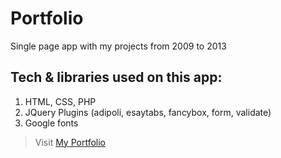 # Portfolio

Single page app with my projects from 2009 to 2013

## Tech & libraries used on this app:

1. HTML, CSS, PHP
2. JQuery Plugins (adipoli, esaytabs, fancybox, form, validate)
3. Google fonts

>Visit [My Portfolio](https://juancruzllorens.info/)
